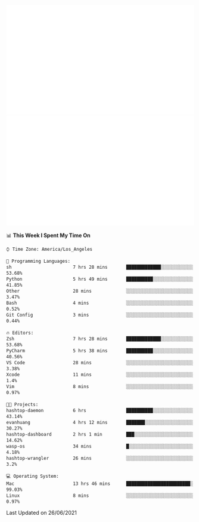 <a href="https://github.com/jstrieb/github-stats">
 
![](https://github.com/evanhuang117/github-stats/blob/master/generated/overview.svg)
![](https://github.com/evanhuang117/github-stats/blob/master/generated/languages.svg)

</a>

<!--START_SECTION:waka-->
📊 **This Week I Spent My Time On** 

```text
⌚︎ Time Zone: America/Los_Angeles

💬 Programming Languages: 
sh                       7 hrs 28 mins       █████████████░░░░░░░░░░░░   53.68% 
Python                   5 hrs 49 mins       ██████████░░░░░░░░░░░░░░░   41.85% 
Other                    28 mins             ░░░░░░░░░░░░░░░░░░░░░░░░░   3.47% 
Bash                     4 mins              ░░░░░░░░░░░░░░░░░░░░░░░░░   0.52% 
Git Config               3 mins              ░░░░░░░░░░░░░░░░░░░░░░░░░   0.44%

🔥 Editors: 
Zsh                      7 hrs 28 mins       █████████████░░░░░░░░░░░░   53.68% 
PyCharm                  5 hrs 38 mins       ██████████░░░░░░░░░░░░░░░   40.56% 
VS Code                  28 mins             ░░░░░░░░░░░░░░░░░░░░░░░░░   3.38% 
Xcode                    11 mins             ░░░░░░░░░░░░░░░░░░░░░░░░░   1.4% 
Vim                      8 mins              ░░░░░░░░░░░░░░░░░░░░░░░░░   0.97%

🐱‍💻 Projects: 
hashtop-daemon           6 hrs               ██████████░░░░░░░░░░░░░░░   43.14% 
evanhuang                4 hrs 12 mins       ███████░░░░░░░░░░░░░░░░░░   30.27% 
hashtop-dashboard        2 hrs 1 min         ███░░░░░░░░░░░░░░░░░░░░░░   14.62% 
wasp-os                  34 mins             █░░░░░░░░░░░░░░░░░░░░░░░░   4.18% 
hashtop-wrangler         26 mins             ░░░░░░░░░░░░░░░░░░░░░░░░░   3.2%

💻 Operating System: 
Mac                      13 hrs 46 mins      ████████████████████████░   99.03% 
Linux                    8 mins              ░░░░░░░░░░░░░░░░░░░░░░░░░   0.97%

```


 Last Updated on 26/06/2021
<!--END_SECTION:waka-->
